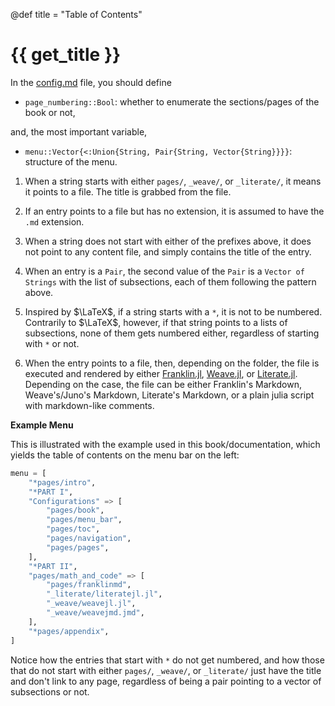 @def title = "Table of Contents"

# {{ get_title }}

In the [config.md](https://raw.githubusercontent.com/rmsrosa/booksjl-franklin-template/main/config.md) file, you should define

* `page_numbering::Bool`: whether to enumerate the sections/pages of the book or not,

and, the most important variable,

* `menu::Vector{<:Union{String, Pair{String, Vector{String}}}}`: structure of the menu.

1. When a string starts with either `pages/`, `_weave/`, or `_literate/`, it means it points to a file. The title is grabbed from the file.

1. If an entry points to a file but has no extension, it is assumed to have the `.md` extension.

1. When a string does not start with either of the prefixes above, it does not point to any content file, and simply contains the title of the entry.

1. When an entry is a `Pair`, the second value of the `Pair` is a `Vector of Strings` with the list of subsections, each of them following the pattern above.

1. Inspired by $\LaTeX$, if a string starts with a `*`, it is not to be numbered. Contrarily to $\LaTeX$, however, if that string points to a lists of subsections, none of them gets numbered either, regardless of starting with `*` or not.

1. When the entry points to a file, then, depending on the folder, the file is executed and rendered by either [Franklin.jl](https://github.com/tlienart/Franklin.jl), [Weave.jl](https://github.com/JunoLab/Weave.jl), or [Literate.jl](https://github.com/fredrikekre/Literate.jl). Depending on the case, the file can be either Franklin's Markdown, Weave's/Juno's Markdown, Literate's Markdown, or a plain julia script with markdown-like comments.

**Example Menu**

This is illustrated with the example used in this book/documentation, which yields the table of contents on the menu bar on the left:

```julia
menu = [
    "*pages/intro",
    "*PART I",
    "Configurations" => [
        "pages/book",
        "pages/menu_bar",
        "pages/toc",
        "pages/navigation",
        "pages/pages",
    ],
    "*PART II",
    "pages/math_and_code" => [
        "pages/franklinmd",
        "_literate/literatejl.jl",
        "_weave/weavejl.jl",
        "_weave/weavejmd.jmd",
    ],
    "*pages/appendix",
]
```

Notice how the entries that start with `*` do not get numbered, and how those that do not start with either `pages/`, `_weave/`, or `_literate/` just have the title and don't link to any page, regardless of being a pair pointing to a vector of subsections or not.